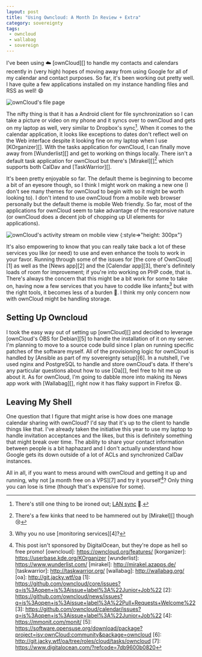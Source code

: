 ```yaml
---
layout: post
title: "Using Owncloud: A Month In Review + Extra"
category: sovereignty
tags:
 - owncloud
 - wallabag
 - sovereign
---
```


I've been using :cloud: [ownCloud][] to handle my contacts and calendars recently in
(very high) hopes of moving away from using Google for all of my calendar and
contact purposes. So far, it's been working out pretty well. I have quite a
few applications installed on my instance handling files and RSS as well! :smile:

![ownCloud's file page](/images/owncloud-landing.png)

The nifty thing is that it has a Android client for file synchronization so I can
take a picture or video on my phone and it syncs over to ownCloud and gets on
my laptop as well, very similar to Dropbox's sync[^1]. When it comes to the
calendar application, it looks like exceptions to dates don't reflect well on
the Web interface despite it looking fine on my laptop when I use [KOrganizer][].
With the tasks application for ownCloud, I can finally move away from [Wunderlist][]
and get to working on things locally. There isn't a default task application for
ownCloud but there's [Mirakel][][^2] which supports both CalDav and [TaskWarrior][].

It's been pretty enjoyable so far. The default theme is beginning to become
a bit of an eyesore though, so I think I might work on making a new one (I don't
see many themes for ownCloud to begin with so it might be worth looking to). I
don't intend to use ownCloud from a mobile web browser personally but the
default theme is mobile Web friendly. So far, most of the applications for
ownCloud seem to take advantage of the responsive nature (or ownCloud does a
decent job of chopping up UI elements for applications).

![ownCloud's activity stream on mobile view](/images/owncloud-activity-mobile.png)
{:style=>"height: 300px"}

It's also empowering to know that you can really take back a lot of these
services you like (or need) to use and even enhance the tools to work in your
favor. Running through some of the issues for [the core of OwnCloud][1] as well
as the [News app][2] and the [Calendar app][3], there's definitely loads of
room for improvement; if you're into working on PHP code, that is. There's
always the concern that this might be a bit work for some to take on, having
now a few services that you have to coddle like infants[^3] but with the right
tools, it becomes less of a burden :facepunch:. I think my only concern now
with ownCloud might be handling storage.

## Setting Up Owncloud

I took the easy way out of setting up [ownCloud][] and decided to leverage
[ownCloud's OBS for Debian][5] to handle the installation of it on my server. I'm
planning to move to a source code build since I plan on running specific
patches of the software myself. All of the provisioning logic for ownCloud is
handled by [Ansible as part of my sovereignty setup][6]. In a nutshell, I've
used nginx and PostgreSQL to handle and store ownCloud's data. If there's any
particular questions about how to use [Oa][], feel free to hit me up about it.
As for ownCloud, I'm going to dabble more into making its News app work with
[Wallabag][], right now it has flaky support in Firefox :weary:.

## Leaving My Shell

One question that I figure that might arise is how does one manage calendar
sharing with ownCloud? I'd say that it's up to the client to handle things
like that. I've already taken the initiative this year to use my laptop to
handle invitation acceptances and the likes, but this is definitely
something that might break over time. The ability to share your contact
information between people is a bit haphazard and I don't actually
understand how Google gets its down outside of a lot of ACLs and
synchronized CalDav instances.

All in all, if you want to mess around with ownCloud and getting it up and
running, why not [a month free on a VPS][7] and try it yourself[^4]? Only
thing you can lose is time (though that's expensive for some).

[^1]: There's still one thing to be ironed out; [LAN sync](https://github.com/owncloud/client/issues/230) :dancers:.
[^2]: There's a few kinks that need to be hammered out by [Mirakel][] though :cry:
[^3]: Why you no use [monitoring services][4]?
[^4]: This post isn't sponsored by DigitalOcean, but they're dope as hell so free promo!
[owncloud]: https://owncloud.org/features/
[korganizer]: https://userbase.kde.org/KOrganizer
[wunderlist]: https://www.wunderlist.com/
[mirakel]: http://mirakel.azapps.de/
[taskwarrior]: http://taskwarrior.org/
[wallabag]: http://wallabag.org/
[oa]: http://git.jacky.wtf/oa
[1]: https://github.com/owncloud/core/issues?q=is%3Aopen+is%3Aissue+label%3A%22Junior+Job%22
[2]: https://github.com/owncloud/news/issues?q=is%3Aopen+is%3Aissue+label%3A%22Pull+Requests+Welcome%22
[3]: https://github.com/owncloud/calendar/issues?q=is%3Aopen+is%3Aissue+label%3A%22Junior+Job%22
[4]: https://mmonit.com/monit/
[5]: https://software.opensuse.org/download/package?project=isv:ownCloud:community&package=owncloud
[6]: http://git.jacky.wtf/oa/tree/roles/cloud/tasks/owncloud
[7]: https://www.digitalocean.com/?refcode=7db9600b0820
